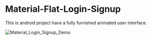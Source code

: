 # Material-Flat-Login-Signup

This is android project have a fully furnished animated user interface.

![Material_Login_Signup_Demo](https://im7.ezgif.com/tmp/ezgif-7-f3b7dcfe6551.gif)
